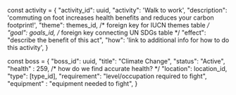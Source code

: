 const activity = {
  "activity_id": uuid,
  "activity": 'Walk to work',
  "description": 'commuting on foot increases health benefits and reduces your carbon footprint!',
  "theme": themes_id, /* foreign key for IUCN themes table */
  "goal": goals_id, /* foreign key connecting UN SDGs table */
  "effect": "describe the benefit of this act",
  "how": 'link to additional info for how to do this activity',
}

const boss = {
  "boss_id": uuid,
  "title": "Climate Change",
  "status": "Active",
  "health" : 259, /* how do we find accurate health? */
  "location": location_id,
  "type": [type_id],
  "requirement": "level/occupation required to fight",
  "equipment" : "equipment needed to fight",
}